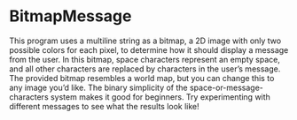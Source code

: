 # BitmapMessage
This program uses a multiline string as a bitmap, a 2D image with only two possible colors for each pixel, to determine how it should display a message from the user.
In this bitmap, space characters represent an empty space, and all other characters are replaced by characters in the user’s message. 
The provided bitmap resembles a world map, but you can change this to any image you’d like. The binary simplicity of the space-or-message-characters system makes it good for beginners.
Try experimenting with different messages to see what the results look like!
